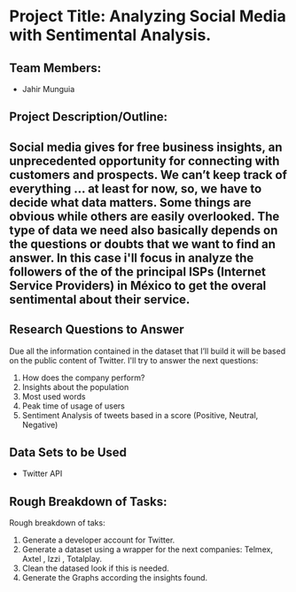 

# Project Title: Analyzing Social Media with Sentimental Analysis.

## Team Members: 

- Jahir Munguia

## Project Description/Outline:

Social media gives for free business insights, an unprecedented opportunity for connecting with customers and prospects. We can’t keep track of everything ... at least for now, so, we have to decide what data matters. Some things are obvious while others are easily overlooked. The type of data we need also basically depends on the questions or doubts that we want to find an answer. In this case i'll focus in analyze the followers of the of the principal ISPs (Internet Service Providers) in México to get the overal sentimental about their service.
---

## Research Questions to Answer

Due all the information contained in the dataset that I’ll build it will be based on the public content of Twitter. I'll try to answer the next questions:

1.	How does the company perform?
2.	Insights about the population
3.	Most used words
4.	Peak time of usage of users
5.	Sentiment Analysis of tweets based in a score (Positive, Neutral, Negative)


## Data Sets to be Used

- Twitter API


## Rough Breakdown of Tasks:

Rough breakdown of taks:
1.	Generate a developer account for Twitter. 
2.	Generate a dataset using a wrapper for the next companies: Telmex, Axtel , Izzi , Totalplay.
3.	Clean the datased look if this is needed.
4.	Generate the Graphs according the insights found.

